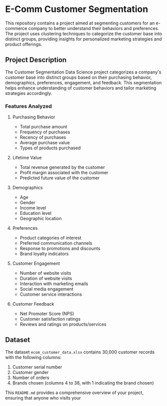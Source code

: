 # E-Comm Customer Segmentation

This repository contains a project aimed at segmenting customers for an e-commerce company to better understand their behaviors and preferences. The project uses clustering techniques to categorize the customer base into distinct groups, providing insights for personalized marketing strategies and product offerings.

## Project Description

The Customer Segmentation Data Science project categorizes a company's customer base into distinct groups based on their purchasing behavior, demographics, preferences, engagement, and feedback. This segmentation helps enhance understanding of customer behaviors and tailor marketing strategies accordingly.

### Features Analyzed

1. Purchasing Behavior
   - Total purchase amount
   - Frequency of purchases
   - Recency of purchases
   - Average purchase value
   - Types of products purchased

2. Lifetime Value
   - Total revenue generated by the customer
   - Profit margin associated with the customer
   - Predicted future value of the customer

3. Demographics
   - Age
   - Gender
   - Income level
   - Education level
   - Geographic location

4. Preferences
   - Product categories of interest
   - Preferred communication channels
   - Response to promotions and discounts
   - Brand loyalty indicators

5. Customer Engagement
   - Number of website visits
   - Duration of website visits
   - Interaction with marketing emails
   - Social media engagement
   - Customer service interactions

6. Customer Feedback
   - Net Promoter Score (NPS)
   - Customer satisfaction ratings
   - Reviews and ratings on products/services

## Dataset

The dataset `ecom_customer_data.xlsx` contains 30,000 customer records with the following columns:
1. Customer serial number
2. Customer gender
3. Number of orders
4. Brands chosen (columns 4 to 38, with 1 indicating the brand chosen)


This `README.md` provides a comprehensive overview of your project, ensuring that anyone who visits your
